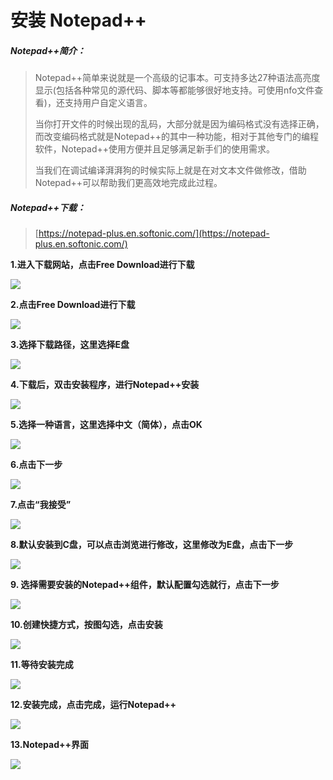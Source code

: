 # 安装 Notepad++

##### Notepad++简介：

>   Notepad++简单来说就是一个高级的记事本。可支持多达27种语法高亮度显示(包括各种常见的源代码、脚本等都能够很好地支持。可使用nfo文件查看)，还支持用户自定义语言。
>
>   当你打开文件的时候出现的乱码，大部分就是因为编码格式没有选择正确，而改变编码格式就是Notepad++的其中一种功能，相对于其他专门的编程软件，Notepad++使用方便并且足够满足新手们的使用需求。
>
>   当我们在调试编译湃湃狗的时候实际上就是在对文本文件做修改，借助Notepad++可以帮助我们更高效地完成此过程。

##### Notepad++下载：

>[https://notepad-plus.en.softonic.com/](https://notepad-plus.en.softonic.com/)

**1.进入下载网站，点击Free Download进行下载**

![](/pic/ch3/3.1.3/1.png)

**2.点击Free Download进行下载**

![](/pic/ch3/3.1.3/2.png)

**3.选择下载路径，这里选择E盘**

![](/pic/ch3/3.1.3/3.png)

**4.下载后，双击安装程序，进行Notepad++安装**

![](/pic/ch3/3.1.3/4.png)

**5.选择一种语言，这里选择中文（简体），点击OK**

![](/pic/ch3/3.1.3/5.png)

**6.点击下一步**

![](/pic/ch3/3.1.3/6.png)

**7.点击“我接受”**

![](/pic/ch3/3.1.3/7.png)

**8.默认安装到C盘，可以点击浏览进行修改，这里修改为E盘，点击下一步**

![](/pic/ch3/3.1.3/8.png)

**9. 选择需要安装的Notepad++组件，默认配置勾选就行，点击下一步**

![](/pic/ch3/3.1.3/9.png)

**10.创建快捷方式，按图勾选，点击安装**

![](/pic/ch3/3.1.3/10.png)

**11.等待安装完成**

![](/pic/ch3/3.1.3/11.png)

**12.安装完成，点击完成，运行Notepad++**

![](/pic/ch3/3.1.3/12.png)

**13.Notepad++界面**

![](/pic/ch3/3.1.3/13.png)